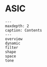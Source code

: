 # ASIC

```{toctree}
---
maxdepth: 2
caption: Contents
---
overview
dynamic
filter
shape
space
tone
```
